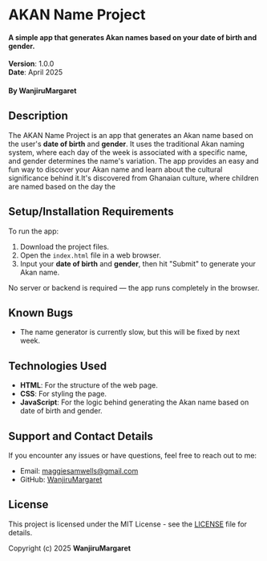 # AKAN Name Project

#### A simple app that generates Akan names based on your date of birth and gender.  
**Version**: 1.0.0  
**Date**: April 2025  
#### By **WanjiruMargaret**

## Description
The AKAN Name Project is an app that generates an Akan name based on the user's **date of birth** and **gender**. It uses the traditional Akan naming system, where each day of the week is associated with a specific name, and gender determines the name's variation. The app provides an easy and fun way to discover your Akan name and learn about the cultural significance behind it.It's discovered from Ghanaian culture, where children are named based on the day the

## Setup/Installation Requirements
To run the app:
1. Download the project files.
2. Open the `index.html` file in a web browser.
3. Input your **date of birth** and **gender**, then hit "Submit" to generate your Akan name.

No server or backend is required — the app runs completely in the browser.

## Known Bugs
- The name generator is currently slow, but this will be fixed by next week.

## Technologies Used
- **HTML**: For the structure of the web page.
- **CSS**: For styling the page.
- **JavaScript**: For the logic behind generating the Akan name based on date of birth and gender.

## Support and Contact Details
If you encounter any issues or have questions, feel free to reach out to me:
- Email: [maggiesamwells@gmail.com](mailto:maggiesamwells@gmail.com)
- GitHub: [WanjiruMargaret](https://github.com/WanjiruMargaret)

## License
This project is licensed under the MIT License - see the [LICENSE](LICENSE) file for details.

Copyright (c) 2025 **WanjiruMargaret**
